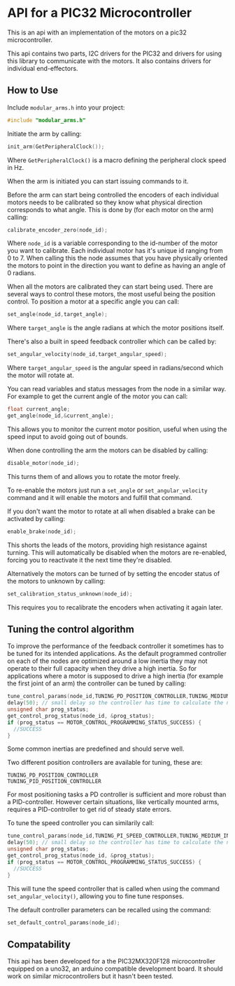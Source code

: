 # API for a PIC32 Microcontroller
This is an api with an implementation of the motors on a pic32 microcontroller.

This api contains two parts, I2C drivers for the PIC32 and drivers for using this library to communicate with the motors. It also contains drivers for individual end-effectors.

## How to Use
Include ```modular_arms.h```  into your project:
```c
#include "modular_arms.h"
```
Initiate the arm by calling:
```c
init_arm(GetPeripheralClock());
```
Where ```GetPeripheralClock()``` is a macro defining the peripheral clock speed in Hz.

When the arm is initiated you can start issuing commands to it.

Before the arm can start being controlled the encoders of each individual motors needs to be calibrated so they know what physical direction corresponds to what angle. This is done by (for each motor on the arm) calling:
```c
calibrate_encoder_zero(node_id);
```
Where ```node_id``` is a variable corresponding to the id-number of the motor you want to calibrate. Each individual motor has it's unique id ranging from 0 to 7. When calling this the node assumes that you have physically oriented the motors to point in the direction you want to define as having an angle of 0 radians.

When all the motors are calibrated they can start being used. There are several ways to control these motors, the most useful being the position control. To position a motor at a specific angle you can call:
```c
set_angle(node_id,target_angle);
```
Where ```target_angle``` is the angle radians at which the motor positions itself.

There's also a built in speed feedback controller which can be called by:
```c
set_angular_velocity(node_id,target_angular_speed);
```
Where ```target_angular_speed``` is the angular speed in radians/second which the motor will rotate at.

You can read variables and status messages from the node in a similar way. For example to get the current angle of the motor you can call:
```c
float current_angle;
get_angle(node_id,&current_angle);
```
This allows you to monitor the current motor position, useful when using the speed input to avoid going out of bounds.

When done controlling the arm the motors can be disabled by calling:
```c
disable_motor(node_id);
```
This turns them of and allows you to rotate the motor freely. 

To re-enable the motors just run a ```set_angle``` or ```set_angular_velocity``` command and it will enable the motors and fulfill that command.

If you don't want the motor to rotate at all when disabled a brake can be activated by calling:
```c
enable_brake(node_id);
```
This shorts the leads of the motors, providing high resistance against turning. This will automatically be disabled when the motors are re-enabled, forcing you to reactivate it the next time they're disabled.

Alternatively the motors can be turned of by setting the encoder status of the motors to unknown by calling:
```c
set_calibration_status_unknown(node_id);
```
This requires you to recalibrate the encoders when activating it again later.


## Tuning the control algorithm
To improve the performance of the feedback controller it sometimes has to be tuned for its intended applications. As the default programmed controller on each of the nodes are optimized around a low inertia they may not operate to their full capacity when they drive a high inertia. So for applications where a motor is supposed to drive a high inertia (for example the first joint of an arm) the controller can be tuned by calling:
```c
tune_control_params(node_id,TUNING_PD_POSITION_CONTROLLER,TUNING_MEDIUM_INERTIA,TUNING_POSITION_POLE_MEDIUM);
delay(50); // small delay so the controller has time to calculate the new variables
unsigned char prog_status;
get_control_prog_status(node_id, &prog_status);
if (prog_status == MOTOR_CONTROL_PROGRAMMING_STATUS_SUCCESS) {
  //SUCCESS
}
```
Some common inertias are predefined and should serve well.

Two different position controllers are available for tuning, these are:
```
TUNING_PD_POSITION_CONTROLLER
TUNING_PID_POSITION_CONTROLLER
```
For most positioning tasks a PD controller is sufficient and more robust than a PID-controller. However certain situations, like vertically mounted arms, requires a PID-controller to get rid of steady state errors. 

To tune the speed controller you can similarily call:
```c
tune_control_params(node_id,TUNING_PI_SPEED_CONTROLLER,TUNING_MEDIUM_INERTIA,TUNING_SPEED_POLE_MEDIUM);
delay(50); // small delay so the controller has time to calculate the new variables
unsigned char prog_status;
get_control_prog_status(node_id, &prog_status);
if (prog_status == MOTOR_CONTROL_PROGRAMMING_STATUS_SUCCESS) {
  //SUCCESS
}
```
This will tune the speed controller that is called when using the command ```set_angular_velocity()```, allowing you to fine tune responses.

The default controller parameters can be recalled using the command:
```c
set_default_control_params(node_id);
```


## Compatability
This api has been developed for a the PIC32MX320F128 microcontroller equipped on a uno32, an arduino compatible development board. It should work on similar microcontrollers but it hasn't been tested.